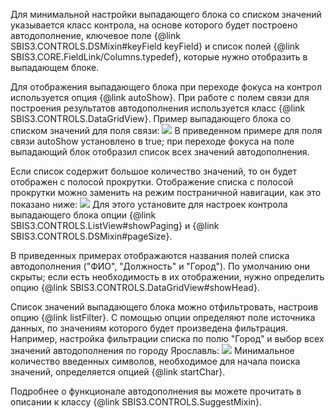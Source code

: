 Для минимальной настройки выпадающего блока со списком значений указывается класс контрола, на основе которого
будет построено автодополнение, ключевое поле {@link SBIS3.CONTROLS.DSMixin#keyField keyField}
и список полей {@link SBIS3.CORE.FieldLink/Columns.typedef}, которые нужно отобразить в выпадающем блоке.

Для отображения выпадающего блока при переходе фокуса на контрол используется опция {@link autoShow}.
При работе с полем связи для построения результатов автодополнения используется класс {@link SBIS3.CONTROLS.DataGridView}.
Пример выпадающего блока со списком значений для поля связи:
![](/SuggestMixin01.png)
В приведенном примере для поля связи autoShow установлено в true; при переходе фокуса на поле
выпадающий блок отобразил список всех значений автодополнения.

Если список содержит большое количество значений, то он будет отображен с полосой прокрутки.
Отображение списка с полосой прокрутки можно заменить на режим постраничной навигации, как это показано ниже:
![](/SuggestMixin02.png)
Для этого установите для настроек контрола выпадающего блока опции
{@link SBIS3.CONTROLS.ListView#showPaging} и {@link SBIS3.CONTROLS.DSMixin#pageSize}.

В приведенных примерах отображаются названия полей списка автодополнения ("ФИО", "Должность" и "Город").
По умолчанию они скрыты; если есть необходимость в их отображении, нужно определить опцию
{@link SBIS3.CONTROLS.DataGridView#showHead}.

Список значений выпадающего блока можно отфильтровать, настроив опцию {@link listFilter}. С помощью опции
определяют поле источника данных, по значениям которого будет произведена фильтрация.
Например, настройка фильтрации списка по полю "Город" и выбор всех значений автодополнения по городу Ярославль:
![](/SuggestMixin03.png)
Минимальное количество введенных символов, необходимое для начала поиска значений, определяется опцией {@link startChar}.

Подробнее о функционале автодополнения вы можете прочитать в описании к классу {@link SBIS3.CONTROLS.SuggestMixin}.

